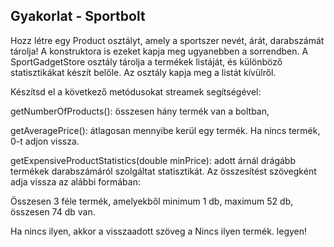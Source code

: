 ## Gyakorlat - Sportbolt

Hozz létre egy Product osztályt, amely a sportszer nevét, árát, darabszámát tárolja! A konstruktora is ezeket kapja meg ugyanebben a sorrendben. A SportGadgetStore osztály tárolja a termékek listáját, és különböző statisztikákat készít belőle. Az osztály kapja meg a listát kívülről.

Készítsd el a következő metódusokat streamek segítségével:

getNumberOfProducts(): összesen hány termék van a boltban,

getAveragePrice(): átlagosan mennyibe kerül egy termék. Ha nincs termék, 0-t adjon vissza.

getExpensiveProductStatistics(double minPrice): adott árnál drágább termékek darabszámáról szolgáltat statisztikát. Az összesítést szövegként adja vissza az alábbi formában:

Összesen 3 féle termék, amelyekből minimum 1 db, maximum 52 db, összesen 74 db van.

Ha nincs ilyen, akkor a visszaadott szöveg a Nincs ilyen termék. legyen!